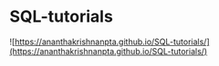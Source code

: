 # SQL-tutorials

![https://ananthakrishnanpta.github.io/SQL-tutorials/](https://ananthakrishnanpta.github.io/SQL-tutorials/)
